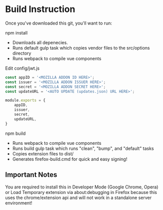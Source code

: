 # Build Instruction

Once you've downloaded this git, you'll want to run:

npm install

* Downloads all depenecies.
* Runs default gulp task which copies vendor files to the src/options directory
* Runs webpack to compile vue components


Edit config/jwt.js

```javascript
const appID = '<MOZILLA ADDON ID HERE>';
const issuer = '<MOZILLA ADDON ISSUER HERE>';
const secret = '<MOZILLA ADDON SECRET HERE>';
const updateURL = '<AUTO UPDATE (updates.json) URL HERE>';

module.exports = {
	appID,
	issuer,
	secret,
	updateURL,
}
```

npm build

* Runs webpack to compile vue components
* Runs build gulp task which runs "clean", "bump", and "default" tasks
* Copies extension files to dist/<browser>
* Generates firefox-build.cmd for quick and easy signing!

## Important Notes

You are required to install this in Developer Mode (Google Chrome, Opera) or Load Temporary extension via about:debugging in Firefox because this uses the chrome/extension api and will not work in a standalone server environment!